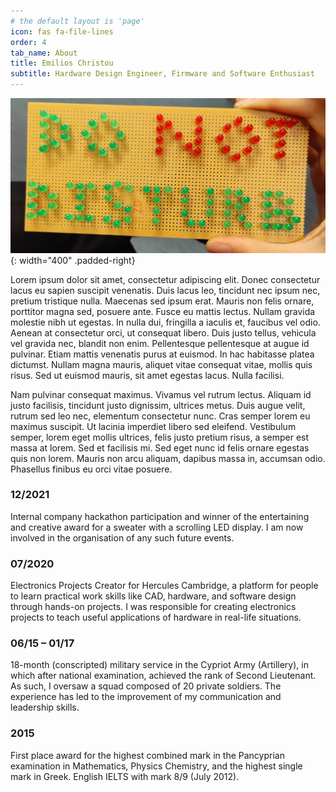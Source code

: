 ```yaml
---
# the default layout is 'page'
icon: fas fa-file-lines
order: 4
tab_name: About
title: Emilios Christou
subtitle: Hardware Design Engineer, Firmware and Software Enthusiast 
---
```


![Profile Pic](/assets/img/LEDSign.jpg){: width="400" .padded-right}

 Lorem ipsum dolor sit amet, consectetur adipiscing elit. Donec consectetur lacus eu sapien suscipit venenatis. Duis lacus leo, tincidunt nec ipsum nec, pretium tristique nulla. Maecenas sed ipsum erat. Mauris non felis ornare, porttitor magna sed, posuere ante. Fusce eu mattis lectus. Nullam gravida molestie nibh ut egestas. In nulla dui, fringilla a iaculis et, faucibus vel odio. Aenean at consectetur orci, ut consequat libero. Duis justo tellus, vehicula vel gravida nec, blandit non enim. Pellentesque pellentesque at augue id pulvinar. Etiam mattis venenatis purus at euismod. In hac habitasse platea dictumst. Nullam magna mauris, aliquet vitae consequat vitae, mollis quis risus. Sed ut euismod mauris, sit amet egestas lacus. Nulla facilisi.

Nam pulvinar consequat maximus. Vivamus vel rutrum lectus. Aliquam id justo facilisis, tincidunt justo dignissim, ultrices metus. Duis augue velit, rutrum sed leo nec, elementum consectetur nunc. Cras semper lorem eu maximus suscipit. Ut lacinia imperdiet libero sed eleifend. Vestibulum semper, lorem eget mollis ultrices, felis justo pretium risus, a semper est massa at lorem. Sed et facilisis mi. Sed eget nunc id felis ornare egestas quis non lorem. Mauris non arcu aliquam, dapibus massa in, accumsan odio. Phasellus finibus eu orci vitae posuere.

### 12/2021

Internal company hackathon participation and winner of the entertaining and creative award for a sweater
with a scrolling LED display. I am now involved in the organisation of any such future events.

### 07/2020

Electronics Projects Creator for Hercules Cambridge, a platform for people to learn practical work skills
like CAD, hardware, and software design through hands-on projects. I was responsible for creating
electronics projects to teach useful applications of hardware in real-life situations.

### 06/15 – 01/17

18-month (conscripted) military service in the Cypriot Army (Artillery), in which after national examination, achieved
the rank of Second Lieutenant. As such, I oversaw a squad composed of 20 private soldiers. The
experience has led to the improvement of my communication and leadership skills.

### 2015

First place award for the highest combined mark in the Pancyprian examination in Mathematics, Physics
Chemistry, and the highest single mark in Greek. English IELTS with mark 8/9 (July 2012).
